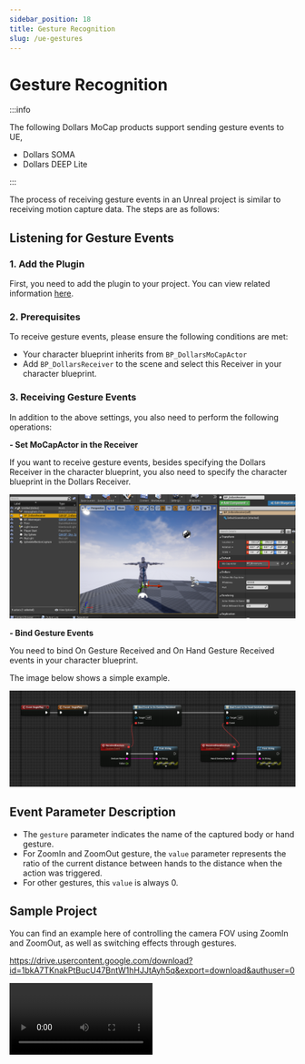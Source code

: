 ```yaml
---
sidebar_position: 18
title: Gesture Recognition
slug: /ue-gestures
---
```


# Gesture Recognition

:::info

The following Dollars MoCap products support sending gesture events to UE,

- Dollars SOMA
- Dollars DEEP Lite

:::

The process of receiving gesture events in an Unreal project is similar to receiving motion capture data. The steps are as follows:

## Listening for Gesture Events

### 1. Add the Plugin

First, you need to add the plugin to your project. You can view related information [here](/ue-getstarted).

### 2. Prerequisites

To receive gesture events, please ensure the following conditions are met:

- Your character blueprint inherits from ```BP_DollarsMoCapActor```
- Add  ```BP_DollarsReceiver``` to the scene and select this Receiver in your character blueprint.

### 3. Receiving Gesture Events

In addition to the above settings, you also need to perform the following operations:

**- Set MoCapActor in the Receiver**

If you want to receive gesture events, besides specifying the Dollars Receiver in the character blueprint, you also need to specify the character blueprint in the Dollars Receiver.

![](../../img/2024_07_25_17_15_22.png)

**- Bind Gesture Events**

You need to bind On Gesture Received and On Hand Gesture Received events in your character blueprint.

The image below shows a simple example.

![](../../img/2025_04_14_19_48_03.png)

## Event Parameter Description

- The ```gesture``` parameter indicates the name of the captured body or hand gesture.
- For ZoomIn and ZoomOut gesture, the ```value``` parameter represents the ratio of the current distance between hands to the distance when the action was triggered.
- For other gestures, this ```value``` is always 0.

## Sample Project

You can find an example here of controlling the camera FOV using ZoomIn and ZoomOut, as well as switching effects through gestures.

https://drive.usercontent.google.com/download?id=1bkA7TKnakPtBucU47BntW1hHJJtAyh5q&export=download&authuser=0

<video controls width="50%">
  <source src="/ScreenRecording2025-10-22170831_1.mp4"/>
</video>
